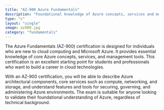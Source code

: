 ```yaml
---
title: "AZ-900 Azure Fundamentals"
description: "Foundational knowledge of Azure concepts, services and management"
type: "c"
layout: "single"
image: az900.jpg
category: "fundamentals"
---
```

The Azure Fundamentals (AZ-900) certification is designed for individuals who are new to cloud computing and Microsoft Azure. It provides essential knowledge of core Azure concepts, services, and management tools. This certification is an excellent starting point for students and professionals who want to build a career in cloud technologies.

With an AZ-900 certification, you will be able to describe Azure architectural components, core services such as compute, networking, and storage, and understand features and tools for securing, governing, and administering Azure environments. The exam is suitable for anyone looking to validate their foundational understanding of Azure, regardless of technical background.


